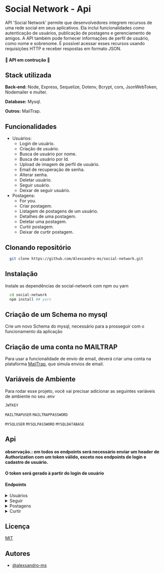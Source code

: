 # Social Network - Api

API 'Social Network' permite que desenvolvedores integrem recursos de uma rede social em seus aplicativos. Ela inclui funcionalidades como autenticação de usuários, publicação de postagens e gerenciamento de amigos. A API também pode fornecer informações de perfil de usuário, como nome e sobrenome. É possível acessar esses recursos usando requisições HTTP e receber respostas em formato JSON.

#### 🚧 API em contrução 🚧

## Stack utilizada

**Back-end:** Node, Express, Sequelize, Dotenv, Bcrypt, cors, JsonWebToken, Nodemailer e multer.

**Database:** Mysql.

**Outros:** MailTrap.

## Funcionalidades

- Usuários:
  - Login de usuário.
  - Criação de usuário.
  - Busca de usuário por nome.
  - Busca de usuário por Id.
  - Upload de imagem de perfil de usuário.
  - Email de recuperação de senha.
  - Alterar senha.
  - Deletar usuário.
  - Seguir usuário.
  - Deixar de seguir usuário.
- Postagens:
  - For you.
  - Criar postagem.
  - Listagem de postagens de um usuário.
  - Detalhes de uma postagem.
  - Deletar uma postagem.
  - Curtir postagem.
  - Deixar de curtir postagem.

## Clonando repositório

```bash
  git clone https://github.com/Alexsandro-ms/social-network.git
```

## Instalação

Instale as dependências de social-network com npm ou yarn

```bash
  cd social-network
  npm install ## yarn
```

## Criação de um Schema no mysql

Crie um novo Schema do mysql, necessário para a prosseguir com o funcionamento da aplicação

## Criação de uma conta no MAILTRAP

Para usar a funcionalidade de envio de email, deverá criar uma conta na plataforma [MailTrap](https://mailtrap.io), que simula envios de email.

## Variáveis de Ambiente

Para rodar esse projeto, você vai precisar adicionar as seguintes variáveis de ambiente no seu .env

`JWTKEY`

`MAILTRAPUSER` `MAILTRAPPASSWORD`

`MYSQLUSER` `MYSQLPASSWORD` `MYSQLDATABASE`

## Api

#### **observação.: em todos os endpoints será necessário enviar um header de Authorization com um token válido, exceto nos endpoints de login e cadastro de usuário.**

#### **O token será gerado à partir do login de usuário**

#### **Endpoints**

<details>
 <summary>Usuários</summary>

#### **Login de usuário**

```
 `POST /api/user/signIn`
```

Os seguintes parâmetros devem ser passados no corpo da requisição:

| Parâmetros | Corpo          | Tipo        |
| ---------- | -------------- | ----------- |
| email      | user@email.com | obrigatório |
| password   | **string**     | obrigatório |

Se o login for bem sucedido, a resposta será um status code 200 e um JSON com a seguinte estrutura:

```
{
	"message": "User successfully logged in!",
	"token": "eyJhbGciOiJIUzI1NiIsInR5cCI6IkpXVCJ9eyJpZCI6MSwibmFtZSI6I[...]",
	"user": [
		1,
		"user name",
		"user@email.com"
	]
}
```

#### **Cadastro de usuário**

```
  `POST /api/user`
```

Os seguintes parâmetros devem ser passados no corpo da requisição:

| Parâmetros | Corpo          | Tipo        |
| ---------- | -------------- | ----------- |
| name       | user name      | obrigatório |
| lastName   | user lastname  | obrigatório |
| email      | user@email.com | obrigatório |
| password   | **string**     | obrigatório |
| image      | file           | opcional    |

Se o login for bem sucedido, a resposta será um status code 201 e um JSON com a seguinte estrutura:

```json
{
  "message": "User created!"
}
```

#### **Busca por usuário**

```
  `GET /api/user/search/:name`
```

Os seguintes parâmetros devem ser passados no parâmetro da requisição:

| Parâmetros | Parâmetro  | Tipo        |
| ---------- | ---------- | ----------- |
| name       | **string** | obrigatório |

Se houver um usuário cadastrado com nome enviado, via parâmetro, a resposta será um status code 200 e um JSON com a seguinte estrutura:

```json
{
[
	{
		"id": 1,
		"name": "user",
		"lastName": "last name",
		"imagePath": null
	},
	{
		"id": 2,
		"name": "user",
		"lastName": "last name",
		"imagePath": null
	}
]
}
```

#### **Busca de usuário por id**

```
  `GET /api/user/search/:id`
```

Os seguintes parâmetros devem ser passados no parâmetro da requisição:

| Parâmetros | Parâmetro  | Tipo        |
| ---------- | ---------- | ----------- |
| id         | **number** | obrigatório |

Se houver um usuário cadastrado com id enviado, via parâmetro, a resposta será um status code 200 e um JSON com a seguinte estrutura:

```json
{
  "id": 1,
  "name": "user",
  "lastName": "last name",
  "imagePath": null
}
```

#### **Deletar usuário**

```
  `DELETE /api/user/:id`
```

Os seguintes parâmetros devem ser passados no parâmetro da requisição:

| Parâmetros | Parâmetro  | Tipo        |
| ---------- | ---------- | ----------- |
| id         | **string** | obrigatório |

Se houver um usuário cadastrado com id enviado, via parâmetro, a resposta será um status code 200 e um JSON com a seguinte estrutura:

```json
{
  "message": "Successfully deleted user!"
}
```

#### **Email de recuperação de senha**

```
  `POST /api/user/forgout-password`
```

Os seguintes parâmetros devem ser passados no corpo da requisição:

| Parâmetros | Corpo          | Tipo        |
| ---------- | -------------- | ----------- |
| email      | user@email.com | obrigatório |

Um email será enviado um email, recebido via corpo da requisição, a resposta será um status code 200 e um JSON com a seguinte estrutura:

```json
{
  "message": "Password reset email sent"
}
```

#### **Recuperar senha**

```
  `PATCH /api/user/forgout-password/:token`
```

Os seguintes parâmetros devem ser passados no parâmetro da requisição:

| Parâmetros | Parâmetro  | Tipo        |
| ---------- | ---------- | ----------- |
| token      | **string** | obrigatório |

Os seguintes parâmetros devem ser passados no corpo da requisição:

| Parâmetros  | corpo      | Tipo        |
| ----------- | ---------- | ----------- |
| newPassword | **string** | obrigatório |

Se a senha for alterada, a resposta será um status code 200 e um JSON com a seguinte estrutura:

```json
{
  "message": "Password updated successfully"
}
```

</details>

<details>
	
<summary>Seguir</summary>

#### **Seguir usuário**

```
  `POST /api/follow`
```

Os seguintes parâmetros devem ser passados no corpo da requisição:

| Parâmetros | corpo | Tipo        |
| ---------- | ----- | ----------- |
| followerId | id    | obrigatório |

Se um usuário seguir outro, a resposta será um status code 200 e um JSON com a seguinte estrutura:

```json
{
  "message": "Successfully followed user."
}
```

#### **Deixar de seguir usuário**

```
  `DELETE /api/follow`
```

Os seguintes parâmetros devem ser passados no corpo da requisição:

| Parâmetros | corpo | Tipo        |
| ---------- | ----- | ----------- |
| followerId | id    | obrigatório |

Se um usuário deixar de seguir outro, a resposta será um status code 200 e um JSON com a seguinte estrutura:

```json
{
  "message": "Successfully unfollowed."
}
```

</details>

<details>
<summary>Postagens</summary>

#### **Criar postagem**

```
  `POST /api/posts`
```

Os seguintes parâmetros devem ser passados no corpo da requisição:

| Parâmetros | corpo    | Tipo        |
| ---------- | -------- | ----------- |
| body       | conteúdo | obrigatório |
| image      | file     | opcional    |

A resposta será um status code 201 e um JSON com a seguinte estrutura:

```json
{
	{
	"message": "Post created!"
	}
}

```

#### **For you**

```
  `GET /api/posts/:page/:limit`
```

Os seguintes parâmetros devem ser passados no parâmetro da requisição:

| Parâmetros | Parâmetro  | Tipo        |
| ---------- | ---------- | ----------- |
| page       | **number** | obrigatório |
| limit      | **number** | opcional    |

A resposta será um status code 200 e um JSON com a seguinte estrutura:

```json
{
[
	{
		"id": 1,
		"userName": "user",
		"body": "Lorem ipsum dolor sit",
		"imagePath": null,
		"likes": 0,
		"createdAt": "2023-03-13T18:57:57.000Z",
		"updatedAt": "2023-03-13T18:57:57.000Z",
		"userId": 1
	},
	{
		"id": 2,
		"userName": "user",
		"body": "Lorem ipsum dolor sit",
		"imagePath": null,
		"likes": 0,
		"createdAt": "2023-03-13T18:57:57.000Z",
		"updatedAt": "2023-03-13T18:57:57.000Z",
		"userId": 2
	}
]
}

```

#### **Exibir detalhes de uma postagem**

```
  `GET /api/posts/:id`
```

Os seguintes parâmetros devem ser passados no parâmetro da requisição:

| Parâmetros | parâmetro  | Tipo        |
| ---------- | ---------- | ----------- |
| id         | **number** | obrigatório |

A resposta será um status code 200 e um JSON com a seguinte estrutura:

```json
{
  "id": 1,
  "userName": "user",
  "body": "Lorem ipsum dolor sit",
  "imagePath": null,
  "likes": 0,
  "createdAt": "2023-03-13T18:57:57.000Z",
  "updatedAt": "2023-03-13T18:57:57.000Z",
  "userId": 1
}
```

#### **Exibir todas as postagens de um usuário**

```
  `GET /api/posts/:id`
```

Os seguintes parâmetros devem ser passados no parâmetro da requisição:

| Parâmetros | parâmetro  | Tipo        |
| ---------- | ---------- | ----------- |
| id         | **number** | obrigatório |

A resposta será um status code 200 e um JSON com a seguinte estrutura:

```json
{
[
	{
		"id": 1,
		"userName": "user",
		"body": "Lorem ipsum dolor sit",
		"imagePath": null,
		"likes": 0,
		"createdAt": "2023-03-13T18:57:57.000Z",
		"updatedAt": "2023-03-13T18:57:57.000Z",
		"userId": 1
	},
	{
		"id": 2,
		"userName": "user",
		"body": "Lorem ipsum dolor sit",
		"imagePath": null,
		"likes": 0,
		"createdAt": "2023-03-13T18:57:57.000Z",
		"updatedAt": "2023-03-13T18:57:57.000Z",
		"userId": 1
	}
]
}
```

#### **Deletar postagem**

```
  `DELETE /api/posts/:postId`
```

Os seguintes parâmetros devem ser passados no parâmetro da requisição:

| Parâmetros | parâmetro  | Tipo        |
| ---------- | ---------- | ----------- |
| postId     | **number** | obrigatório |

A resposta será um status code 200 e um JSON com a seguinte estrutura:

```json
{
  "message": "Post deleted successfully."
}
```

</details>

<details>

<summary>Curtir</summary>

#### **Curtir postagem**

```
  `POST /api/like`
```

Os seguintes parâmetros devem ser passados no corpo da requisição:

| Parâmetros | corpo      | Tipo        |
| ---------- | ---------- | ----------- |
| postId     | **number** | obrigatório |

A resposta será um status code 200 e um JSON com a seguinte estrutura:

```json
{
  "likes": 0
}
```

</details>

## Licença

[MIT](https://choosealicense.com/licenses/mit/)

## Autores

- [@alexsandro-ms](https://www.github.com/alexsandro-ms)
